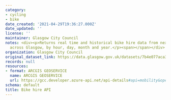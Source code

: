 ```yaml
---
category:
- cycling
- bike
date_created: '2021-04-29T19:36:27.000Z'
date_updated: ''
license: ''
maintainer: Glasgow City Council
notes: <div><p>Returns real time and historical bike hire data from nextbike stations
  across Glasgow, by hour, day, month and year.</p><span></span></div>
organization: Glasgow City Council
original_dataset_link: https://data.glasgow.gov.uk/datasets/7b4e077aca3047908a21e39e170a7ff0
records: null
resources:
- format: ARCGIS GEOSERVICE
  name: ARCGIS GEOSERVICE
  url: https://gcc.developer.azure-api.net/api-details#api=mobility&operation=5f23cd7c7e947e7d1cf2f4ae
schema: default
title: Bike hire API
---
```

